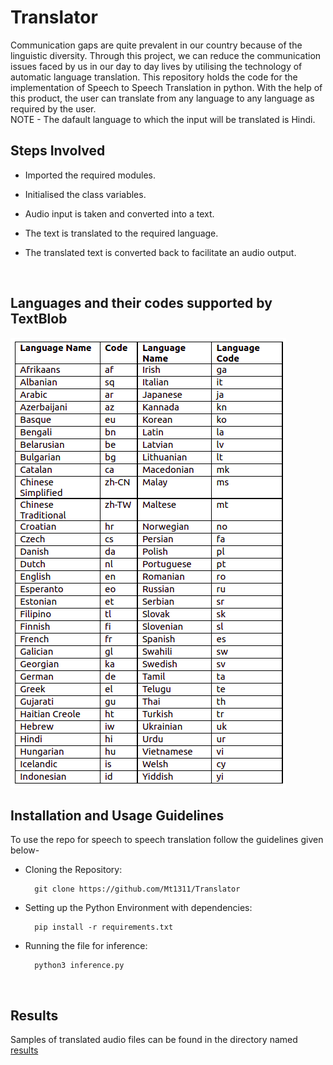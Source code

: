 # Translator
Communication gaps are quite prevalent in our country because of the linguistic diversity. Through this project, we can reduce the communication issues faced by us in our day to day lives by utilising the technology of automatic language translation. This repository holds the code for the implementation of Speech to Speech Translation in python. With the help of this product, the user can translate from any language to any language as required by the user.
<br>
NOTE - The dafault language to which the input will be translated is Hindi.
<br>

## Steps Involved
- Imported the required modules.

- Initialised the class variables.

- Audio input is taken and converted into a text.

- The text is translated to the required language.

- The translated text is converted back to facilitate an audio output.
<br>

## Languages and their codes supported by TextBlob
<img src = 'results/language_codes.png'>

## Installation and Usage Guidelines
To use the repo for speech to speech translation follow the guidelines given below-

- Cloning the Repository: 

        git clone https://github.com/Mt1311/Translator
        
- Setting up the Python Environment with dependencies:

        pip install -r requirements.txt

- Running the file for inference:

        python3 inference.py
 <br>
 
 ## Results
 Samples of translated audio files can be found in the directory named <a href='results/'>results</a>
